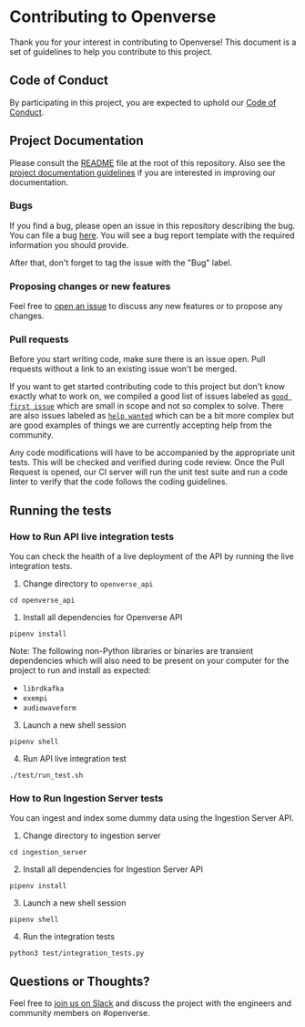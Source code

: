 # Contributing to Openverse

Thank you for your interest in contributing to Openverse! This document is a set
of guidelines to help you contribute to this project.

## Code of Conduct

By participating in this project, you are expected to uphold our
[Code of Conduct](./CODE_OF_CONDUCT.md).

## Project Documentation

Please consult the [README](./README.md) file at the root of this repository.
Also see the [project documentation guidelines](./DOCUMENTATION_GUIDELINES.md)
if you are interested in improving our documentation.

### Bugs

If you find a bug, please open an issue in this repository describing the bug.
You can file a bug
[here](https://github.com/WordPress/openverse-api/issues/new?template=bug_report.md).
You will see a bug report template with the required information you should
provide.

After that, don't forget to tag the issue with the "Bug" label.

### Proposing changes or new features

Feel free to
[open an issue](https://github.com/WordPress/openverse-api/issues/new/choose) to
discuss any new features or to propose any changes.

### Pull requests

Before you start writing code, make sure there is an issue open. Pull requests
without a link to an existing issue won't be merged.

If you want to get started contributing code to this project but don't know
exactly what to work on, we compiled a good list of issues labeled as
[`good first issue`](https://github.com/wordpress/openverse-api/labels/good%20first%20issue)
which are small in scope and not so complex to solve. There are also issues
labeled as
[`help wanted`](https://github.com/wordpress/openverse-api/labels/help%20wanted)
which can be a bit more complex but are good examples of things we are currently
accepting help from the community.

Any code modifications will have to be accompanied by the appropriate unit
tests. This will be checked and verified during code review. Once the Pull
Request is opened, our CI server will run the unit test suite and run a code
linter to verify that the code follows the coding guidelines.

## Running the tests

### How to Run API live integration tests

You can check the health of a live deployment of the API by running the live
integration tests.

1. Change directory to `openverse_api`

```
cd openverse_api
```

1. Install all dependencies for Openverse API

```
pipenv install
```

Note: The following non-Python libraries or binaries are transient dependencies
which will also need to be present on your computer for the project to run and
install as expected:

- `librdkafka`
- `exempi`
- `audiowaveform`

3. Launch a new shell session

```
pipenv shell
```

4. Run API live integration test

```
./test/run_test.sh
```

### How to Run Ingestion Server tests

You can ingest and index some dummy data using the Ingestion Server API.

1. Change directory to ingestion server

```
cd ingestion_server
```

2. Install all dependencies for Ingestion Server API

```
pipenv install
```

3. Launch a new shell session

```
pipenv shell
```

4. Run the integration tests

```
python3 test/integration_tests.py
```

## Questions or Thoughts?

Feel free to [join us on Slack](https://make.wordpress.org/chat/) and discuss
the project with the engineers and community members on #openverse.
